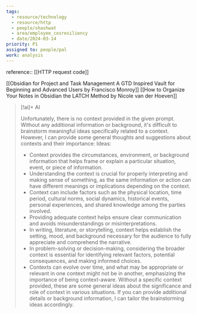 ```yaml
---
tags:
  - resource/technology
  - resource/http
  - people/shashwat
  - area/employee_cosresiliency
  - date/2024-03-14
priority: P1
assigned to: people/pal
work: analysis
---
```


reference:: [[HTTP request code]]

[[Obsidian for Project and Task Management A GTD Inspired Vault for Beginning and Advanced Users by Francisco Monroy]]
[[How to Organize Your Notes in Obsidian  the LATCH Method by Nicole van der Hoeven]]


> [!ai]+ AI
>
> Unfortunately, there is no context provided in the given prompt. Without any additional information or background, it's difficult to brainstorm meaningful ideas specifically related to a context. However, I can provide some general thoughts and suggestions about contexts and their importance:
> Ideas:
> * Context provides the circumstances, environment, or background information that helps frame or explain a particular situation, event, or piece of information.
> * Understanding the context is crucial for properly interpreting and making sense of something, as the same information or action can have different meanings or implications depending on the context.
> * Context can include factors such as the physical location, time period, cultural norms, social dynamics, historical events, personal experiences, and shared knowledge among the parties involved.
> * Providing adequate context helps ensure clear communication and avoids misunderstandings or misinterpretations.
> * In writing, literature, or storytelling, context helps establish the setting, mood, and background necessary for the audience to fully appreciate and comprehend the narrative.
> * In problem-solving or decision-making, considering the broader context is essential for identifying relevant factors, potential consequences, and making informed choices.
> * Contexts can evolve over time, and what may be appropriate or relevant in one context might not be in another, emphasizing the importance of being context-aware.
> Without a specific context provided, these are some general ideas about the significance and role of context in various situations. If you can provide additional details or background information, I can tailor the brainstorming ideas accordingly.
